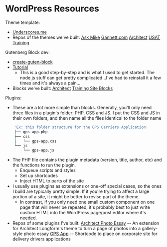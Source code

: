 # WordPress Resources


Theme template:
* [Underscores.me](https://underscores.me)
* Repos of the themes we've built:
    [Ask Mike](https://github.com/GannettDigital/ask-mike-theme)
    [Gannett.com](https://github.com/ssmithgannett/corp-site)
    [Architect](https://github.com/ssmithgannett/architect)
    [USAT Training](https://github.com/ssmithgannett/training)

Gutenberg Block dev:
* [create-guten-block](https://github.com/ahmadawais/create-guten-block)
* [Tutorial](https://css-tricks.com/learning-gutenberg-3-primer-with-create-guten-block/)
    * This is a good step-by-step and is what I used to get started. The node.js stuff can get pretty complicated...I've had to reinstall it a few times and it's always a pain...
* Blocks we've built:
    [Architect](https://github.com/ssmithgannett/architect-blocks)
    [Training Site Blocks](https://github.com/ssmithgannett/training-site-blocks)

Plugins:
* These are a lot more simple than blocks. Generally, you'll only need three files in a plugin's folder: PHP, CSS and JS. I put the CSS and JS in their own folders, and then name all the files identical to the folder name 
```sh
    'Ex: this folder structure for the GPS Carriers Application'
    ├── gps-app.php
    ├── css
    |   └── gps-app.css
    └── js
        └── gps-app.js
```
* The PHP file contains the plugin metadata (version, title, author, etc) and the functions to run the plugin.
    * Enqueue scripts and styles
    * Set up shortcodes
    * Inject HTML to parts of the site
* I usually use plugins as extensions or one-off special cases, so the ones I build are typically pretty simple. If it you're trying to affect a large portion of a site, it might be better to revise part of the theme. 
    * In contrast, if you only need one small custom component on one page that will never be repeated, it's probably best to just write custom HTML into the WordPress page/post editor where it's needed.
* Repos of some plugins I've built:
    [Architect Photo Essay](https://github.com/ssmithgannett/architect-photo-essay) -- An extension for Architect Longform's theme to turn a page of photos into a gallery-style photo essay
    [GPS App](https://github.com/ssmithgannett/gps-app) -- Shortcode to place on corporate site for delivery drivers applications

